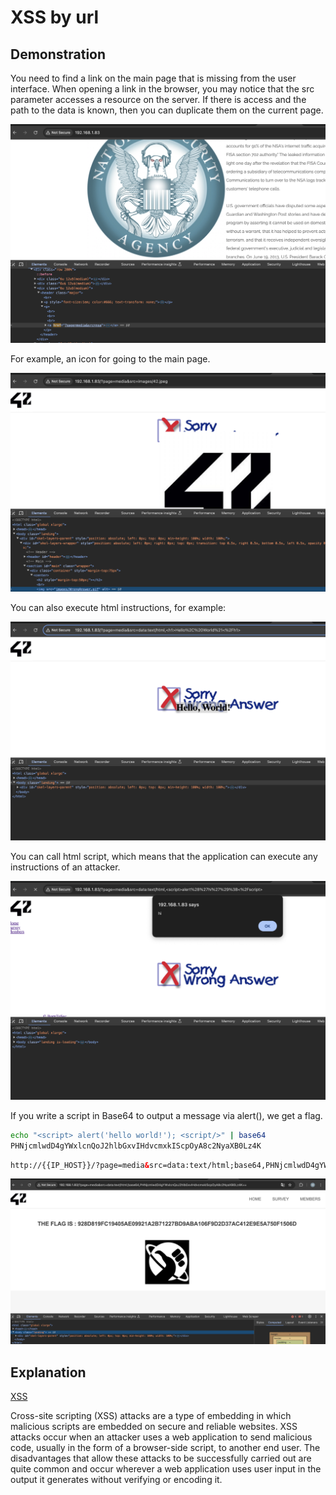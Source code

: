 # XSS by url

## Demonstration

You need to find a link on the main page that is missing from the user interface.
When opening a link in the browser, you may notice that the src parameter accesses a resource on the server. If there is access and the path to the data is known, then you can duplicate them on the current page.

![alt text](image.png)

For example, an icon for going to the main page.

![alt text](image-1.png)

You can also execute html instructions, for example:

![alt text](image-2.png)

You can call html script, which means that the application can execute any instructions of an attacker.

![alt text](image-3.png)

If you write a script in Base64 to output a message via alert(), we get a flag.

```sh
echo "<script> alert('hello world!'); <script/>" | base64
PHNjcmlwdD4gYWxlcnQoJ2hlbGxvIHdvcmxkIScpOyA8c2NyaXB0Lz4K
```

```html
http://{{IP_HOST}}/?page=media&src=data:text/html;base64,PHNjcmlwdD4gYWxlcnQoJ2hlbGxvIHdvcmxkIScpOyA8c2NyaXB0Lz4K==
```

![alt text](image-4.png)

## Explanation

[XSS](https://owasp.org/www-community/attacks/xss/)

Cross-site scripting (XSS) attacks are a type of embedding in which malicious scripts are embedded on secure and reliable websites. XSS attacks occur when an attacker uses a web application to send malicious code, usually in the form of a browser-side script, to another end user. The disadvantages that allow these attacks to be successfully carried out are quite common and occur wherever a web application uses user input in the output it generates without verifying or encoding it.
